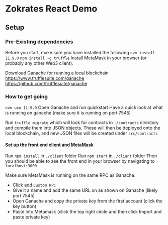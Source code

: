 # Zokrates React Demo

## Setup


### Pre-Existing dependencies
Before you start, make sure you have installed the following
`nvm install 11.9.0`
`npm install -g truffle`
Install MetaMask in your browser (or probably any other Web3 client). 

Download Ganache for running a local blockchain
https://www.trufflesuite.com/ganache
https://github.com/trufflesuite/ganache

### How to get going
`nvm use 11.9.0`
Open Ganache and run quickstart
Have a quick look at what is running on ganache (make sure it is running on port 7545)

Run `truffle migrate` which will look for contracts in `./contracts` directory and compile them into JSON objects.
These will then be deployed onto the local blockchain, and new JSON files will be created under `src/contracts`

#### Set up the front end client and MetaMask
Run `npm install` in `./client` folder
Run `npm start` in `./client` folder
Then you should be able to see the front end in your browser by navigating to `localhost:3000` 

Make sure MetaMask is running on the same RPC as Ganache.
* Click add `Custom RPC`
* Give it a name and add the same URL on as shown on Ganache (likely port 7545)
* Open Ganache and copy the private key from the first account (click the key button)
* Paste into Metamask (click the top right circle and then click Import and paste private key)
